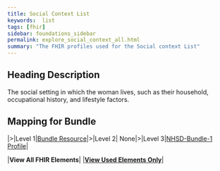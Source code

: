 ```yaml
---
title: Social Context List
keywords:  list
tags: [fhir]
sidebar: foundations_sidebar
permalink: explore_social_context_all.html
summary: "The FHIR profiles used for the Social context List"
---
```


## Heading Description ##
The social setting in which the woman lives, such as their household, occupational history, and lifestyle factors.

## Mapping for Bundle ##

|>|Level 1|[Bundle Resource](http://hl7.org/fhir/stu3/bundle.html)|>|Level 2| None|>|Level 3|[NHSD-Bundle-1 Profile](http://xxx)|


|**View All FHIR Elements**|    |**[View Used Elements Only](explore_social_context.html#mapping-for-bundle)**| 
